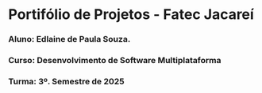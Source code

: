 # Portifólio de Projetos - Fatec Jacareí
### Aluno: Edlaine de Paula Souza.
### Curso: Desenvolvimento de Software Multiplataforma
### Turma: 3º. Semestre de 2025
